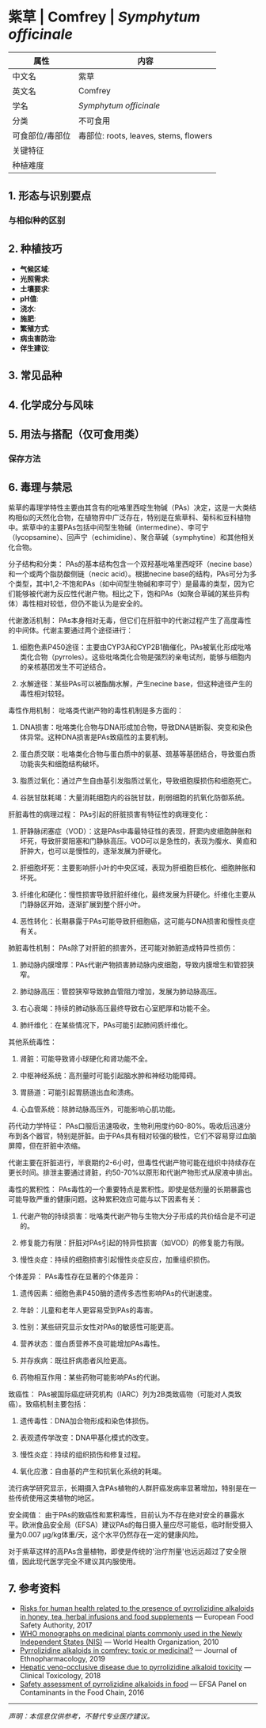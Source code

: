 # 紫草 | Comfrey | *Symphytum officinale*

| 属性 | 内容 |
|------|------|
| 中文名 | 紫草 |
| 英文名 | Comfrey |
| 学名 | *Symphytum officinale* |
| 分类 | 不可食用 |
| 可食部位/毒部位 | 毒部位: roots, leaves, stems, flowers |
| 关键特征 |  |
| 种植难度 |  |

## 1. 形态与识别要点



### 与相似种的区别



## 2. 种植技巧

- **气候区域**: 
- **光照需求**: 
- **土壤要求**: 
- **pH值**: 
- **浇水**: 
- **施肥**: 
- **繁殖方式**: 
- **病虫害防治**: 
- **伴生建议**: 

## 3. 常见品种



## 4. 化学成分与风味



## 5. 用法与搭配（仅可食用类）



### 保存方法



## 6. 毒理与禁忌

紫草的毒理学特性主要由其含有的吡咯里西啶生物碱（PAs）决定，这是一大类结构相似的天然化合物，在植物界中广泛存在，特别是在紫草科、菊科和豆科植物中。紫草中的主要PAs包括中间型生物碱（intermedine）、李可宁（lycopsamine）、回声宁（echimidine）、聚合草碱（symphytine）和其他相关化合物。

分子结构和分类：
PAs的基本结构包含一个双羟基吡咯里西啶环（necine base）和一个或两个脂肪酸侧链（necic acid）。根据necine base的结构，PAs可分为多个类型，其中1,2-不饱和PAs（如中间型生物碱和李可宁）是最毒的类型，因为它们能够被代谢为反应性代谢产物。相比之下，饱和PAs（如聚合草碱的某些异构体）毒性相对较低，但仍不能认为是安全的。

代谢激活机制：
PAs本身相对无毒，但它们在肝脏中的代谢过程产生了高度毒性的中间体。代谢主要通过两个途径进行：

1. 细胞色素P450途径：主要由CYP3A和CYP2B1酶催化，PAs被氧化形成吡咯类化合物（pyrroles）。这些吡咯类化合物是强烈的亲电试剂，能够与细胞内的亲核基团发生不可逆结合。

2. 水解途径：某些PAs可以被酯酶水解，产生necine base，但这种途径产生的毒性相对较轻。

毒性作用机制：
吡咯类代谢产物的毒性机制是多方面的：

1. DNA损害：吡咯类化合物与DNA形成加合物，导致DNA链断裂、突变和染色体异常。这种DNA损害是PAs致癌性的主要机制。

2. 蛋白质交联：吡咯类化合物与蛋白质中的氨基、巯基等基团结合，导致蛋白质功能丧失和细胞结构破坏。

3. 脂质过氧化：通过产生自由基引发脂质过氧化，导致细胞膜损伤和细胞死亡。

4. 谷胱甘肽耗竭：大量消耗细胞内的谷胱甘肽，削弱细胞的抗氧化防御系统。

肝脏毒性的病理过程：
PAs引起的肝脏损害有特征性的病理变化：

1. 肝静脉闭塞症（VOD）：这是PAs中毒最特征性的表现，肝窦内皮细胞肿胀和坏死，导致肝窦阻塞和门静脉高压。VOD可以是急性的，表现为腹水、黄疸和肝肿大，也可以是慢性的，逐渐发展为肝硬化。

2. 肝细胞坏死：主要影响肝小叶的中央区域，表现为肝细胞巨核化、细胞肿胀和坏死。

3. 纤维化和硬化：慢性损害导致肝脏纤维化，最终发展为肝硬化。纤维化主要从门静脉区开始，逐渐扩展到整个肝小叶。

4. 恶性转化：长期暴露于PAs可能导致肝细胞癌，这可能与DNA损害和慢性炎症有关。

肺脏毒性机制：
PAs除了对肝脏的损害外，还可能对肺脏造成特异性损伤：

1. 肺动脉内膜增厚：PAs代谢产物损害肺动脉内皮细胞，导致内膜增生和管腔狭窄。

2. 肺动脉高压：管腔狭窄导致肺血管阻力增加，发展为肺动脉高压。

3. 右心衰竭：持续的肺动脉高压最终导致右心室肥厚和功能不全。

4. 肺纤维化：在某些情况下，PAs可能引起肺间质纤维化。

其他系统毒性：

1. 肾脏：可能导致肾小球硬化和肾功能不全。

2. 中枢神经系统：高剂量时可能引起脑水肿和神经功能障碍。

3. 胃肠道：可能引起胃肠道出血和溃疡。

4. 心血管系统：除肺动脉高压外，可能影响心肌功能。

药代动力学特征：
PAs口服后迅速吸收，生物利用度约60-80%。吸收后迅速分布到各个器官，特别是肝脏。由于PAs具有相对较强的极性，它们不容易穿过血脑屏障，但在肝脏中浓缩。

代谢主要在肝脏进行，半衰期约2-6小时，但毒性代谢产物可能在组织中持续存在更长时间。排泄主要通过肾脏，约50-70%以原形和代谢产物形式从尿液中排出。

毒性的累积性：
PAs毒性的一个重要特点是累积性。即使是低剂量的长期暴露也可能导致严重的健康问题。这种累积效应可能与以下因素有关：

1. 代谢产物的持续损害：吡咯类代谢产物与生物大分子形成的共价结合是不可逆的。

2. 修复能力有限：肝脏对PAs引起的特异性损害（如VOD）的修复能力有限。

3. 慢性炎症：持续的细胞损害引起慢性炎症反应，加重组织损伤。

个体差异：
PAs毒性存在显著的个体差异：

1. 遗传因素：细胞色素P450酶的遗传多态性影响PAs的代谢速度。

2. 年龄：儿童和老年人更容易受到PAs的毒害。

3. 性别：某些研究显示女性对PAs的敏感性可能更高。

4. 营养状态：蛋白质营养不良可能增加PAs毒性。

5. 并存疾病：既往肝病患者风险更高。

6. 药物相互作用：某些药物可能影响PAs的代谢。

致癌性：
PAs被国际癌症研究机构（IARC）列为2B类致癌物（可能对人类致癌）。致癌机制主要包括：

1. 遗传毒性：DNA加合物形成和染色体损伤。

2. 表观遗传学改变：DNA甲基化模式的改变。

3. 慢性炎症：持续的组织损伤和修复过程。

4. 氧化应激：自由基的产生和抗氧化系统的耗竭。

流行病学研究显示，长期摄入含PAs植物的人群肝癌发病率显著增加，特别是在一些传统使用这类植物的地区。

安全阈值：
由于PAs的致癌性和累积毒性，目前认为不存在绝对安全的暴露水平。欧洲食品安全局（EFSA）建议PAs的每日摄入量应尽可能低，临时耐受摄入量为0.007 μg/kg体重/天，这个水平仍然存在一定的健康风险。

对于紫草这样的高PAs含量植物，即使是传统的'治疗剂量'也远远超过了安全限值，因此现代医学完全不建议其内服使用。

## 7. 参考资料

- [Risks for human health related to the presence of pyrrolizidine alkaloids in honey, tea, herbal infusions and food supplements](https://efsa.onlinelibrary.wiley.com/doi/epdf/10.2903/j.efsa.2017.4908) — European Food Safety Authority, 2017
- [WHO monographs on medicinal plants commonly used in the Newly Independent States (NIS)](https://apps.who.int/iris/handle/10665/44426) — World Health Organization, 2010
- [Pyrrolizidine alkaloids in comfrey: toxic or medicinal?](https://www.sciencedirect.com/science/article/pii/S0378874119314012) — Journal of Ethnopharmacology, 2019
- [Hepatic veno-occlusive disease due to pyrrolizidine alkaloid toxicity](https://www.tandfonline.com/doi/full/10.1080/15563650.2018.1456055) — Clinical Toxicology, 2018
- [Safety assessment of pyrrolizidine alkaloids in food](https://efsa.onlinelibrary.wiley.com/doi/epdf/10.2903/j.efsa.2016.4572) — EFSA Panel on Contaminants in the Food Chain, 2016

---
*声明：本信息仅供参考，不替代专业医疗建议。*